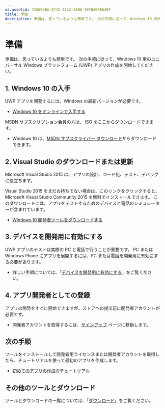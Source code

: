 ```yaml
---
ms.assetid: 7D5EED8A-0742-4E12-A806-40FBAEFE6ABF
title: 準備
description: 準備は、思っているよりも簡単です。 次の手順に従って、Windows 10 用のユニバーサル Windows プラットフォーム (UWP) アプリの作成を開始してください。
---
```

# 準備

準備は、思っているよりも簡単です。 次の手順に従って、Windows 10 用のユニバーサル Windows プラットフォーム (UWP) アプリの作成を開始してください。

## 1. Windows 10 の入手

UWP アプリを開発するには、Windows の最新バージョンが必要です。

-   [Windows 10 をオンラインで入手する](http://go.microsoft.com/fwlink/p/?LinkId=619312)

MSDN サブスクリプション会員の方は、 ISO をここからダウンロードできます。

-   Windows 10 は、[MSDN サブスクライバー ダウンロード](http://go.microsoft.com/fwlink/p/?LinkId=266384)からダウンロードできます。

## 2. Visual Studio のダウンロードまたは更新

Microsoft Visual Studio 2015 は、アプリの設計、コード化、テスト、デバッグに役立ちます。

Visual Studio 2015 をまだお持ちでない場合は、このリンクをクリックすると、Microsoft Visual Studio Community 2015 を無料でインストールできます。 このダウンロードには、アプリをテストするためのデバイスと電話のシミュレーターが含まれています。

-   [Windows 10 開発者ツールをダウンロードする](https://go.microsoft.com/fwlink/p/?LinkID=534189)

## 3. デバイスを開発用に有効にする

UWP アプリのテストは実際の PC と電話で行うことが重要です。 PC または Windows Phone にアプリを展開するには、PC または電話を開発用に有効にする必要があります。

-   詳しい手順については、「[デバイスを開発用に有効にする](enable-your-device-for-development.md)」をご覧ください。

## 4. アプリ開発者としての登録

アプリの開発をすぐに開始できますが、ストアへの提出前に開発者アカウントが必要です。

-   開発者アカウントを取得するには、[サインアップ](sign-up.md) ページに移動します。

## 次の手順

ツールをインストールして開発者用ライセンスまたは開発者アカウントを取得したら、チュートリアルを使って最初のアプリを作成します。

-   [初めてのアプリの作成](your-first-app.md)のチュートリアル

## その他のツールとダウンロード

ツールとダウンロードの一覧については、「[ダウンロード](http://go.microsoft.com/fwlink/p/?linkid=285935)」をご覧ください。




<!--HONumber=Mar16_HO1-->


